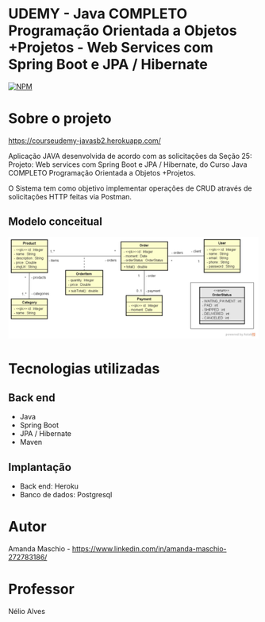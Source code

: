# UDEMY - Java COMPLETO Programação Orientada a Objetos +Projetos - Web Services com Spring Boot e JPA / Hibernate
[![NPM](https://img.shields.io/npm/l/react)](https://github.com/amanda-maschio/course-springboot-2-java-11/blob/main/LICENSE) 

# Sobre o projeto

https://courseudemy-javasb2.herokuapp.com/

Aplicação JAVA desenvolvida de acordo com as solicitações da Seção 25: Projeto: Web services com Spring Boot e JPA / Hibernate, do Curso Java COMPLETO Programação Orientada a Objetos +Projetos. 

O Sistema tem como objetivo implementar operações de CRUD através de solicitações HTTP feitas via Postman.

## Modelo conceitual
![Modelo Conceitual](https://github.com/amanda-maschio/course-springboot-2-java-11/blob/main/assets/modelo-conceitual.png)

# Tecnologias utilizadas
## Back end
- Java
- Spring Boot
- JPA / Hibernate
- Maven

## Implantação
- Back end: Heroku
- Banco de dados: Postgresql

# Autor

Amanda Maschio - https://www.linkedin.com/in/amanda-maschio-272783186/

# Professor

Nélio Alves
